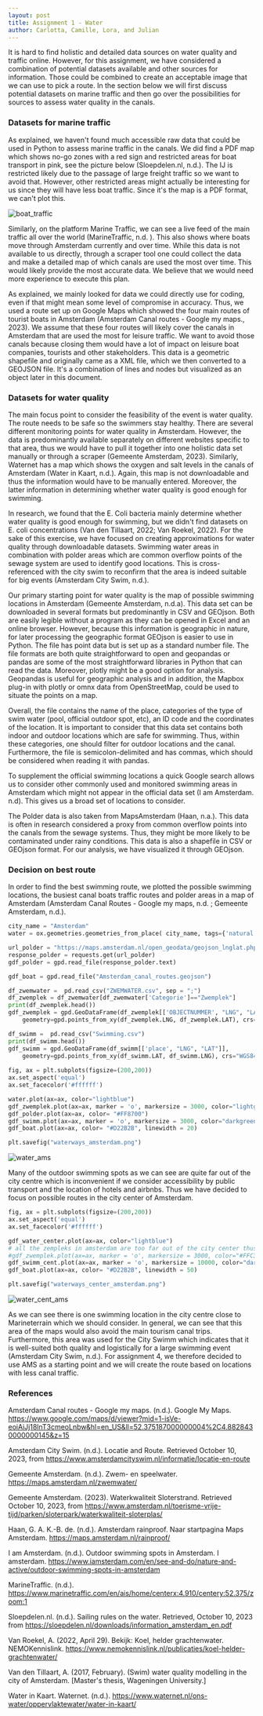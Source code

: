 ```yaml
---
layout: post
title: Assignment 1 - Water
author: Carlotta, Camille, Lora, and Julian
---
```


It is hard to find holistic and detailed data sources on water quality and traffic online. However, for this assignment, we have considered a combination of potential datasets available and other sources for information. Those could be combined to create an acceptable image that we can use to pick a route. In the section below we will first discuss potential datasets on marine traffic and then go over the possibilities for sources to assess water quality in the canals.  

### Datasets for marine traffic 

As explained, we haven't found much accessible raw data that could be used in Python to assess marine traffic in the canals. We did find a PDF map which shows no-go zones with a red sign and restricted areas for boat transport in pink, see the picture below (Sloepdelen.nl, n.d.). The IJ is restricted likely due to the passage of large freight traffic so we want to avoid that. However, other restricted areas might actually be interesting for us since they will have less boat traffic. Since it's the map is a PDF format, we can't plot this.

![boat_traffic](./traffic.png)

Similarly, on the platform Marine Traffic, we can see a live feed of the main traffic all over the world (MarineTraffic, n.d. ). This also shows where boats move through Amsterdam currently and over time. While this data is not available to us directly, through a scraper tool one could collect the data and make a detailed map of which canals are used the most over time. This would likely provide the most accurate data. We believe that we would need more experience to execute this plan. 

As explained, we mainly looked for data we could directly use for coding, even if that might mean some level of compromise in accuracy. Thus, we used a route set up on Google Maps which showed the four main routes of tourist boats in Amsterdam (Amsterdam Canal routes - Google my maps., 2023). We assume that these four routes will likely cover the canals in Amsterdam that are used the most for leisure traffic. We want to avoid those canals because closing them would have a lot of impact on leisure boat companies, tourists and other stakeholders. This data is a geometric shapefile and originally came as a XML file, which we then converted to a GEOJSON file. It's a combination of lines and nodes but visualized as an object later in this document.

### Datasets for water quality  

The main focus point to consider the feasibility of the event is water quality. The route needs to be safe so the swimmers stay healthy. 
There are several different monitoring points for water quality in Amsterdam. However, the data is predominantly available separately on different websites specific to that area, thus we would have to pull it together into one holistic data set manually or through a scraper (Gemeente Amsterdam, 2023). Similarly, Waternet has a map which shows the oxygen and salt levels in the canals of Amsterdam (Water in Kaart, n.d.). Again, this map is not downloadable and thus the information would have to be manually entered. Moreover, the latter information in determining whether water quality is good enough for swimming.

In research, we found that the E. Coli bacteria mainly determine whether water quality is good enough for swimming, but we didn't find datasets on E. coli concentrations (Van den Tillaart, 2022; Van Roekel, 2022). For the sake of this exercise, we have focused on creating approximations for water quality through downloadable datasets. Swimming water areas in combination with polder areas which are common overflow points of the sewage system are used to identify good locations. This is cross-referenced with the city swim to reconfirm that the area is indeed suitable for big events (Amsterdam City Swim, n.d.).

Our primary starting point for water quality is the map of possible swimming locations in Amsterdam (Gemeente Amsterdam, n.d.a). This data set can be downloaded in several formats but predominantly in CSV and GEOjson. Both are easily legible without a program as they can be opened in Excel and an online browser. However, because this information is geographic in nature, for later processing the geographic format GEOjson is easier to use in Python. The file has point data but is set up as a standard number file. The file formats are both quite straightforward to open and geopandas or pandas are some of the most straightforward libraries in Python that can read the data. Moreover, plotly might be a good option for analysis. Geopandas is useful for geographic analysis and in addition, the Mapbox plug-in with plotly or omnx data from OpenStreetMap, could be used to situate the points on a map. 

Overall, the file contains the name of the place, categories of the type of swim water (pool, official outdoor spot, etc), an ID code and the coordinates of the location. It is important to consider that this data set contains both indoor and outdoor locations which are safe for swimming. Thus, within these categories, one should filter for outdoor locations and the canal. Furthermore, the file is semicolon-delimited and has commas, which should be considered when reading it with pandas.

To supplement the official swimming locations a quick Google search allows us to consider other commonly used and monitored swimming areas in Amsterdam which might not appear in the official data set (I am Amsterdam. n.d). This gives us a broad set of locations to consider.

The Polder data is also taken from MapsAmsterdam (Haan, n.a.). This data is often in research considered a proxy from common overflow points into the canals from the sewage systems. Thus, they might be more likely to be contaminated under rainy conditions. This data is also a shapefile in CSV or GEOjson format. For our analysis, we have visualized it through GEOjson.


### Decision on best route

In order to find the best swimming route, we plotted the possible swimming locations, the busiest canal boats traffic routes and polder areas in a map of Amsterdam (Amsterdam Canal Routes - Google my maps, n.d. ; Gemeente Amsterdam, n.d.). 
```python
city_name = "Amsterdam"
water = ox.geometries.geometries_from_place( city_name, tags={'natural' : 'water'})

url_polder = "https://maps.amsterdam.nl/open_geodata/geojson_lnglat.php?KAARTLAAG=RAINPROOF_POLDERRIOOL&THEMA=rainproof"
response_polder = requests.get(url_polder)
gdf_polder = gpd.read_file(response_polder.text)

gdf_boat = gpd.read_file("Amsterdam_canal_routes.geojson")

df_zwemwater =  pd.read_csv("ZWEMWATER.csv", sep = ";")
df_zwemplek = df_zwemwater[df_zwemwater['Categorie']=="Zwemplek"]
print(df_zwemplek.head())
gdf_zwemplek = gpd.GeoDataFrame(df_zwemplek[['OBJECTNUMMER', "LNG", "LAT", "Categorie"]],
    geometry=gpd.points_from_xy(df_zwemplek.LNG, df_zwemplek.LAT), crs="WGS84")

df_swimm =  pd.read_csv("Swimming.csv")
print(df_swimm.head())
gdf_swimm = gpd.GeoDataFrame(df_swimm[['place', "LNG", "LAT"]],
    geometry=gpd.points_from_xy(df_swimm.LAT, df_swimm.LNG), crs="WGS84")
      
fig, ax = plt.subplots(figsize=(200,200))
ax.set_aspect('equal')
ax.set_facecolor('#ffffff')

water.plot(ax=ax, color="lightblue")
gdf_zwemplek.plot(ax=ax, marker = 'o', markersize = 3000, color="lightgreen")
gdf_polder.plot(ax=ax, color= "#FF8700")
gdf_swimm.plot(ax=ax, marker = 'o', markersize = 3000, color="darkgreen")
gdf_boat.plot(ax=ax, color= "#D22B2B", linewidth = 20)

plt.savefig("waterways_amsterdam.png")
```
![water_ams](./waterways_amsterdam.png)

Many of the outdoor swimming spots as we can see are quite far out of the city centre which is inconvenient if we consider accessibility by public transport and the location of hotels and airbnbs. Thus we have decided to focus on possible routes in the city center of Amsterdam.

```python
fig, ax = plt.subplots(figsize=(200,200))
ax.set_aspect('equal')
ax.set_facecolor('#ffffff')

gdf_water_center.plot(ax=ax, color="lightblue")
# all the zempleks in amsterdam are too far out of the city center thus to low connectivity
#gdf_zwemplek.plot(ax=ax, marker = 'o', markersize = 3000, color="#FFC300")
gdf_swimm_cent.plot(ax=ax, marker = 'o', markersize = 10000, color="darkgreen")
gdf_boat.plot(ax=ax, color= "#D22B2B", linewidth = 50)

plt.savefig("waterways_center_amsterdam.png")
```
![water_cent_ams](./waterways_center_amsterdam.png)

  As we can see there is one swimming location in the city centre close to Marineterrain which we should consider. In general, we can see that this area of the maps would also avoid the main tourism canal trips. Furthermore, this area was used for the City Swimm which indicates that it is well-suited both quality and logistically for a large swimming event (Amsterdam City Swim, n.d.). For assignment 4, we therefore decided to use AMS as a starting point and we will create the route based on locations with less canal traffic.

### References 

Amsterdam Canal routes - Google my maps. (n.d.). Google My Maps. https://www.google.com/maps/d/viewer?mid=1-isVe-eoiAiJj18lnT3cmeoLnbw&hl=en_US&ll=52.375187000000004%2C4.8828430000000145&z=15 

Amsterdam City Swim. (n.d.). Locatie and Route. Retrieved October 10, 2023, from https://www.amsterdamcityswim.nl/informatie/locatie-en-route

Gemeente Amsterdam. (n.d.). Zwem- en speelwater. https://maps.amsterdam.nl/zwemwater/ 

Gemeente Amsterdam. (2023). Waterkwaliteit Sloterstrand. Retrieved October 10, 2023, from  https://www.amsterdam.nl/toerisme-vrije-tijd/parken/sloterpark/waterkwaliteit-sloterplas/ 

Haan, G. A. K.-B. de. (n.d.). Amsterdam rainproof. Naar startpagina Maps Amsterdam. https://maps.amsterdam.nl/rainproof/ 

I am Amsterdam. (n.d.). Outdoor swimming spots in Amsterdam. I amsterdam. https://www.iamsterdam.com/en/see-and-do/nature-and-active/outdoor-swimming-spots-in-amsterdam 

MarineTraffic. (n.d.).  https://www.marinetraffic.com/en/ais/home/centerx:4.910/centery:52.375/zoom:1 

Sloepdelen.nl. (n.d.). Sailing rules on the water. Retrieved, October 10, 2023 from https://sloepdelen.nl/downloads/information_amsterdam_en.pdf 

Van Roekel, A. (2022, April 29). Bekijk: Koel, helder grachtenwater. NEMOKennislink. https://www.nemokennislink.nl/publicaties/koel-helder-grachtenwater/ 

Van den Tillaart, A. (2017, February). (Swim) water quality modelling in the city of Amsterdam. [Master's thesis, Wageningen University.] 

Water in Kaart. Waternet. (n.d.). https://www.waternet.nl/ons-water/oppervlaktewater/water-in-kaart/ 
